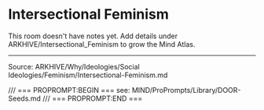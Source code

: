 # Intersectional Feminism

This room doesn't have notes yet. Add details under ARKHIVE/Intersectional_Feminism to grow the Mind Atlas.

---
Source: ARKHIVE/Why/Ideologies/Social Ideologies/Feminism/Intersectional-Feminism.md

/// === PROPROMPT:BEGIN ===
see: MIND/ProPrompts/Library/DOOR-Seeds.md
/// === PROPROMPT:END ===
